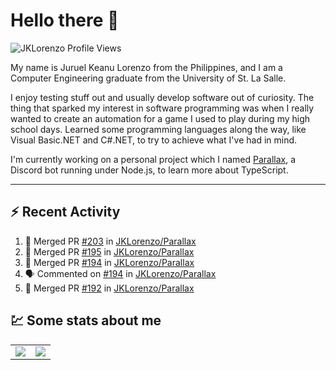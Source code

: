 # Hello there 👋

![JKLorenzo Profile Views](https://komarev.com/ghpvc/?username=JKLorenzo)

My name is Juruel Keanu Lorenzo from the Philippines, and I am a Computer Engineering graduate
from the University of St. La Salle.

I enjoy testing stuff out and usually develop software out of curiosity. The thing that sparked my
interest in software programming was when I really wanted to create an automation for a game I used
to play during my high school days. Learned some programming languages along the way, like Visual
Basic.NET and C#.NET, to try to achieve what I've had in mind.

I'm currently working on a personal project which I named [Parallax](https://github.com/JKLorenzo/Parallax), 
a Discord bot running under Node.js, to learn more about TypeScript.

---

## :zap: Recent Activity

<!--START_SECTION:activity-->
1. 🎉 Merged PR [#203](https://github.com/JKLorenzo/Parallax/pull/203) in [JKLorenzo/Parallax](https://github.com/JKLorenzo/Parallax)
2. 🎉 Merged PR [#195](https://github.com/JKLorenzo/Parallax/pull/195) in [JKLorenzo/Parallax](https://github.com/JKLorenzo/Parallax)
3. 🎉 Merged PR [#194](https://github.com/JKLorenzo/Parallax/pull/194) in [JKLorenzo/Parallax](https://github.com/JKLorenzo/Parallax)
4. 🗣 Commented on [#194](https://github.com/JKLorenzo/Parallax/issues/194) in [JKLorenzo/Parallax](https://github.com/JKLorenzo/Parallax)
5. 🎉 Merged PR [#192](https://github.com/JKLorenzo/Parallax/pull/192) in [JKLorenzo/Parallax](https://github.com/JKLorenzo/Parallax)
<!--END_SECTION:activity-->

## :chart: Some stats about me

<table>
  <tr>
    <td align="center" style="padding=0;width=50%;">
      <img align="center" style="padding=0;" src="https://github-readme-stats-jklorenzo.vercel.app/api/?username=JKLorenzo&show_icons=true&title_color=4F8CC9&text_color=9f9f9f&bg_color=00000000&hide_border=true&icon_color=4F8CC9&hide_title=true&count_private=true&include_all_commits=true" />
    </td>
    <td align="center" style="padding=0;width=50%;">
      <img align="center" style="padding=0;" src="https://github-readme-stats-jklorenzo.vercel.app/api/top-langs/?username=JKLorenzo&layout=compact&show_icons=true&title_color=4F8CC9&text_color=9f9f9f&bg_color=00000000&hide_border=true&icon_color=00000000&count_private=true&langs_count=6" />
    </td>
  </tr>
</table>
